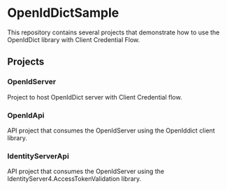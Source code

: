 # OpenIdDictSample

This repository contains several projects that demonstrate how to use the OpenIdDict library with Client Credential Flow.

## Projects

### OpenIdServer

Project to host OpenIdDict server with Client Credential flow.

### OpenIdApi

API project that consumes the OpenIdServer using the OpenIddict client library.

### IdentityServerApi

API project that consumes the OpenIdServer using the IdentityServer4.AccessTokenValidation library.

